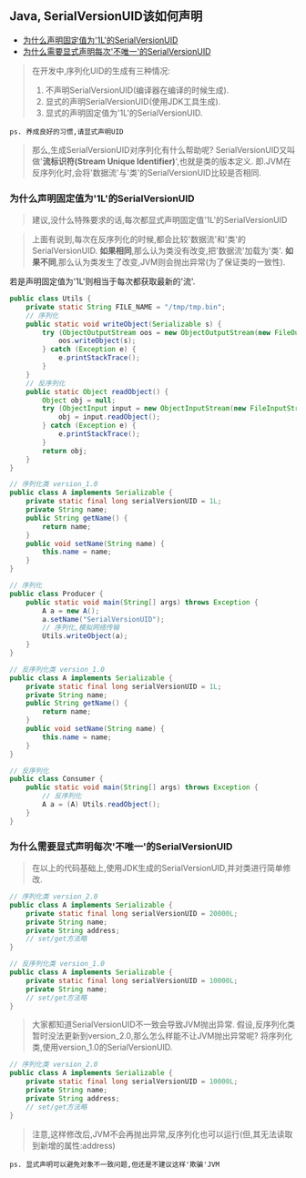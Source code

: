 <h2> Java, SerialVersionUID该如何声明 </h2>

- [为什么声明固定值为'1L'的SerialVersionUID](#%E4%B8%BA%E4%BB%80%E4%B9%88%E5%A3%B0%E6%98%8E%E5%9B%BA%E5%AE%9A%E5%80%BC%E4%B8%BA1l%E7%9A%84serialversionuid)
- [为什么需要显式声明每次'不唯一'的SerialVersionUID](#%E4%B8%BA%E4%BB%80%E4%B9%88%E9%9C%80%E8%A6%81%E6%98%BE%E5%BC%8F%E5%A3%B0%E6%98%8E%E6%AF%8F%E6%AC%A1%E4%B8%8D%E5%94%AF%E4%B8%80%E7%9A%84serialversionuid)

> 在开发中,序列化UID的生成有三种情况:
> 1) 不声明SerialVersionUID(编译器在编译的时候生成). 
> 2) 显式的声明SerialVersionUID(使用JDK工具生成).
> 3) 显式的声明固定值为'1L'的SerialVersionUID.

``` ps. 养成良好的习惯,请显式声明UID ```

> 那么,生成SerialVersionUID对序列化有什么帮助呢?
> SerialVersionUID又叫做'**流标识符(Stream Unique Identifier)**',也就是类的版本定义.
> 即.JVM在反序列化时,会将'数据流'与'类'的SerialVersionUID比较是否相同.

### 为什么声明固定值为'1L'的SerialVersionUID

> 建议,没什么特殊要求的话,每次都显式声明固定值'1L'的SerialVersionUID

> 上面有说到,每次在反序列化的时候,都会比较'数据流'和'类'的SerialVersionUID.
> **如果相同**,那么认为类没有改变,把'数据流'加载为'类'.
> **如果不同**,那么认为类发生了改变,JVM则会抛出异常(为了保证类的一致性).

若是声明固定值为'1L'则相当于每次都获取最新的'流'.
```java
public class Utils {
    private static String FILE_NAME = "/tmp/tmp.bin";
    // 序列化
    public static void writeObject(Serializable s) {
        try (ObjectOutputStream oos = new ObjectOutputStream(new FileOutputStream(FILE_NAME))) {
            oos.writeObject(s);
        } catch (Exception e) {
            e.printStackTrace();
        }
    }
    // 反序列化
    public static Object readObject() {
        Object obj = null;
        try (ObjectInput input = new ObjectInputStream(new FileInputStream(FILE_NAME))) {
            obj = input.readObject();
        } catch (Exception e) {
            e.printStackTrace();
        }
        return obj;
    }
}
```
```java
// 序列化类 version_1.0
public class A implements Serializable {
    private static final long serialVersionUID = 1L;
    private String name;
    public String getName() {
        return name;
    }
    public void setName(String name) {
        this.name = name;
    }
}
```
```java
// 序列化
public class Producer {
    public static void main(String[] args) throws Exception {
        A a = new A();
        a.setName("SerialVersionUID");
        // 序列化,模拟网络传输
        Utils.writeObject(a);
    }
}
```
```java
// 反序列化类 version_1.0
public class A implements Serializable {
    private static final long serialVersionUID = 1L;
    private String name;
    public String getName() {
        return name;
    }
    public void setName(String name) {
        this.name = name;
    }
}
```
```java
// 反序列化
public class Consumer {
    public static void main(String[] args) throws Exception {
        // 反序列化
        A a = (A) Utils.readObject();
    }
}
```

### 为什么需要显式声明每次'不唯一'的SerialVersionUID

> 在以上的代码基础上,使用JDK生成的SerialVersionUID,并对类进行简单修改.
```java
// 序列化类 version_2.0
public class A implements Serializable {
    private static final long serialVersionUID = 20000L;
    private String name;
    private String address;
    // set/get方法略
}
```
```java
// 反序列化类 version_1.0
public class A implements Serializable {
    private static final long serialVersionUID = 10000L;
    private String name;
    // set/get方法略
}
```

> 大家都知道SerialVersionUID不一致会导致JVM抛出异常.
> 假设,反序列化类暂时没法更新到version_2.0,那么怎么样能不让JVM抛出异常呢?
> 将序列化类,使用version_1.0的SerialVersionUID.
```java
// 序列化类 version_2.0
public class A implements Serializable {
    private static final long serialVersionUID = 10000L;
    private String name;
    private String address;
    // set/get方法略
}
```

> 注意,这样修改后,JVM不会再抛出异常,反序列化也可以运行(但,其无法读取到新增的属性:address)

``` ps. 显式声明可以避免对象不一致问题,但还是不建议这样'欺骗'JVM ```

